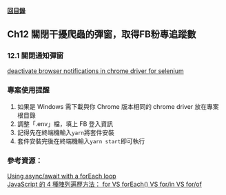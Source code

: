 #### [回目錄](../README.md)
## Ch12 關閉干擾爬蟲的彈窗，取得FB粉專追蹤數

### 12.1 關閉通知彈窗
[deactivate browser notifications in chrome driver for selenium](https://stackoverflow.com/questions/38003756/deactivate-browser-notifications-in-chrome-driver-for-selenium)

### 專案使用提醒
1.	如果是 Windows 需下載與你 Chrome 版本相同的 chrome driver 放在專案根目錄
2.	調整「.env」檔，填上 FB 登入資訊
3.	記得先在終端機輸入`yarn`將套件安裝
4.	套件安裝完後在終端機輸入`yarn start`即可執行

### 參考資源：
[Using async/await with a forEach loop](https://stackoverflow.com/questions/37576685/using-async-await-with-a-foreach-loop)  
[JavaScript 的 4 種陣列遍歷方法： for VS forEach() VS for/in VS for/of](https://www.mdeditor.tw/pl/2M0c/zh-tw)  
